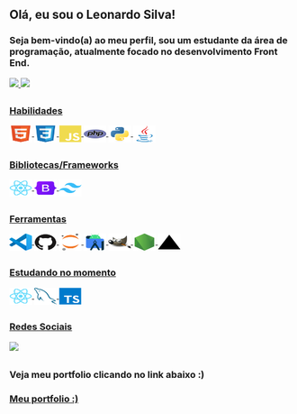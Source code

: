 ## Olá, eu sou o Leonardo Silva!
### Seja bem-vindo(a) ao meu perfil, sou um estudante da área de programação, atualmente focado no desenvolvimento Front End.

<div>
   <a href="https://github.com/leonardos1lva">
   <img height="180em" src="https://github-readme-stats.vercel.app/api?username=leonardos1lva&show_icons=true&theme=tokyonight&count_private=true"/>
   <img height="180em" src="https://github-readme-stats.vercel.app/api/top-langs/?username=leonardos1lva&layout=compact&langs_count=6&theme=tokyonight"/>
</div>
      
  ##

### Habilidades

<div style="display: inline_block">
  <img align="center" alt="HTML" height="30" width="40" src="https://raw.githubusercontent.com/devicons/devicon/master/icons/html5/html5-original.svg">
  <img align="center" alt="CSS" height="30" width="40" src="https://raw.githubusercontent.com/devicons/devicon/master/icons/css3/css3-original.svg">
  <img align="center" alt="Js" height="30" width="40" src="https://raw.githubusercontent.com/devicons/devicon/master/icons/javascript/javascript-plain.svg">
  <img align="center" alt="Php" height="30" width="40" src="https://raw.githubusercontent.com/devicons/devicon/master/icons/php/php-original.svg">
  <img align="center" alt="Python" height="30" width="40" src="https://raw.githubusercontent.com/devicons/devicon/master/icons/python/python-original.svg">
  <img align="center" alt="Java" height="30" width="40" src="https://raw.githubusercontent.com/devicons/devicon/master/icons/java/java-original.svg">
</div>

   ##
   
### Bibliotecas/Frameworks

<div style="display: inline_block">
  <img align="center" alt="HTML" height="30" width="40" src="https://raw.githubusercontent.com/devicons/devicon/master/icons/react/react-original.svg">
  <img align="center" alt="HTML" height="30" width="40" src="https://raw.githubusercontent.com/devicons/devicon/master/icons/bootstrap/bootstrap-original.svg">
  <img align="center" alt="HTML" height="30" width="40" src="https://raw.githubusercontent.com/devicons/devicon/master/icons/tailwindcss/tailwindcss-original.svg">
</div>

   ##

### Ferramentas

<div>
   <img align="center" alt="VsCode" height="30" width="40" src="https://raw.githubusercontent.com/devicons/devicon/master/icons/vscode/vscode-original.svg">
  <img align="center" alt="Github" height="30" width="40" src="https://raw.githubusercontent.com/devicons/devicon/master/icons/github/github-original.svg">  
  <img align="center" alt="Jupyter" height="30" width="40" src="https://raw.githubusercontent.com/devicons/devicon/master/icons/jupyter/jupyter-original.svg">
   <img align="center" alt="AndroidStudio" height="30" width="40" src="https://raw.githubusercontent.com/devicons/devicon/master/icons/androidstudio/androidstudio-original.svg">
   <img align="center" alt="Gimp" height="30" width="40" src="https://raw.githubusercontent.com/devicons/devicon/master/icons/gimp/gimp-original.svg">
   <img align="center" alt="Gimp" height="30" width="40" src="https://raw.githubusercontent.com/devicons/devicon/master/icons/nodejs/nodejs-original.svg">
   <img align="center" alt="Gimp" height="30" width="40" src="https://raw.githubusercontent.com/devicons/devicon/master/icons/vercel/vercel-original.svg">
</div>

   ##

### Estudando no momento

<div>
   <img align="center" alt="React" height="30" width="40" src="https://raw.githubusercontent.com/devicons/devicon/master/icons/react/react-original.svg">
   <img align="center" alt="React" height="30" width="40" src="https://raw.githubusercontent.com/devicons/devicon/master/icons/mysql/mysql-original.svg">
   <img align="center" alt="React" height="30" width="40" src="https://raw.githubusercontent.com/devicons/devicon/master/icons/typescript/typescript-original.svg">
</div>
  
  ##

### Redes Sociais

<div>
  <a href="https://www.linkedin.com/in/leonardos1lva/" target="_blank">
     <img src="https://img.shields.io/badge/-LinkedIn-%230077B5?style=for-the-badge&logo=linkedin&logoColor=white" target="_blank">
  </a>
</div>

   ##

### Veja meu portfolio clicando no link abaixo :)

###   <a href="https://leonardos1lva.github.io/portfolio/" target="_blank">Meu portfolio :)</a>
